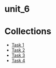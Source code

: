 #  unit_6

Collections
===========
- [Task 1](../unit_6/src/main/java/com/epam/training/task_1)
- [Task 2](../unit_6/src/main/java/com/epam/training/task_2)
- [Task 3](../unit_6/src/main/java/com/epam/training/task_3)
- [Task 4](../unit_6/src/main/java/com/epam/training/task_4)
